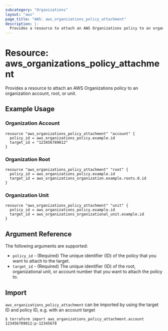 ```yaml
---
subcategory: "Organizations"
layout: "aws"
page_title: "AWS: aws_organizations_policy_attachment"
description: |-
  Provides a resource to attach an AWS Organizations policy to an organization account, root, or unit.
---
```


# Resource: aws_organizations_policy_attachment

Provides a resource to attach an AWS Organizations policy to an organization account, root, or unit.

## Example Usage

### Organization Account

```hcl
resource "aws_organizations_policy_attachment" "account" {
  policy_id = aws_organizations_policy.example.id
  target_id = "123456789012"
}
```

### Organization Root

```hcl
resource "aws_organizations_policy_attachment" "root" {
  policy_id = aws_organizations_policy.example.id
  target_id = aws_organizations_organization.example.roots.0.id
}
```

### Organization Unit

```hcl
resource "aws_organizations_policy_attachment" "unit" {
  policy_id = aws_organizations_policy.example.id
  target_id = aws_organizations_organizational_unit.example.id
}
```

## Argument Reference

The following arguments are supported:

* `policy_id` - (Required) The unique identifier (ID) of the policy that you want to attach to the target.
* `target_id` - (Required) The unique identifier (ID) of the root, organizational unit, or account number that you want to attach the policy to.

## Import

`aws_organizations_policy_attachment` can be imported by using the target ID and policy ID, e.g. with an account target

```
$ terraform import aws_organizations_policy_attachment.account 123456789012:p-12345678
```
